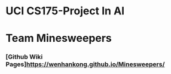# UCI CS175-Project In AI
# Team Minesweepers
### [Github Wiki Pages]https://wenhankong.github.io/Minesweepers/
